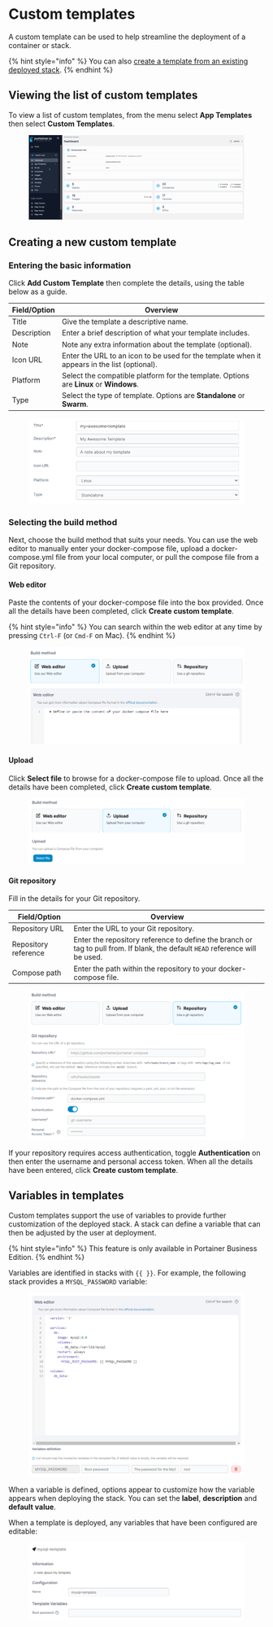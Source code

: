 # Custom templates

A custom template can be used to help streamline the deployment of a container or stack.

{% hint style="info" %}
You can also [create a template from an existing deployed stack](../stacks/template.md).
{% endhint %}

## Viewing the list of custom templates

To view a list of custom templates, from the menu select **App Templates** then select **Custom Templates**.

<figure><img src="../../../.gitbook/assets/2.15-custom-templates (1) (1) (1).gif" alt=""><figcaption></figcaption></figure>

## Creating a new custom template

### Entering the basic information

Click **Add Custom Template** then complete the details, using the table below as a guide.

| Field/Option | Overview                                                                                     |
| ------------ | -------------------------------------------------------------------------------------------- |
| Title        | Give the template a descriptive name.                                                        |
| Description  | Enter a brief description of what your template includes.                                    |
| Note         | Note any extra information about the template (optional).                                    |
| Icon URL     | Enter the URL to an icon to be used for the template when it appears in the list (optional). |
| Platform     | Select the compatible platform for the template. Options are **Linux** or **Windows**.       |
| Type         | Select the type of template. Options are **Standalone** or **Swarm**.                        |

<figure><img src="../../../.gitbook/assets/2.15-docker-templates-custom-1.png" alt=""><figcaption></figcaption></figure>

### Selecting the build method

Next, choose the build method that suits your needs. You can use the web editor to manually enter your docker-compose file, upload a docker-compose.yml file from your local computer, or pull the compose file from a Git repository.

#### Web editor

Paste the contents of your docker-compose file into the box provided. Once all the details have been completed, click **Create custom template**.

{% hint style="info" %}
You can search within the web editor at any time by pressing `Ctrl-F` (or `Cmd-F` on Mac).
{% endhint %}

<figure><img src="../../../.gitbook/assets/2.15-docker-templates-custom-webeditor.png" alt=""><figcaption></figcaption></figure>

#### Upload

Click **Select file** to browse for a docker-compose file to upload. Once all the details have been completed, click **Create custom template**.

<figure><img src="../../../.gitbook/assets/2.15-docker-templates-custom-upload.png" alt=""><figcaption></figcaption></figure>

#### Git repository

Fill in the details for your Git repository.

| Field/Option         | Overview                                                                                                                      |
| -------------------- | ----------------------------------------------------------------------------------------------------------------------------- |
| Repository URL       | Enter the URL to your Git repository.                                                                                         |
| Repository reference | Enter the repository reference to define the branch or tag to pull from. If blank, the default `HEAD` reference will be used. |
| Compose path         | Enter the path within the repository to your docker-compose file.                                                             |

<figure><img src="../../../.gitbook/assets/2.15-docker-templates-custom-repo.png" alt=""><figcaption></figcaption></figure>

If your repository requires access authentication, toggle **Authentication** on then enter the username and personal access token. When all the details have been entered, click **Create custom template**.

## Variables in templates

Custom templates support the use of variables to provide further customization of the deployed stack. A stack can define a variable that can then be adjusted by the user at deployment.

{% hint style="info" %}
This feature is only available in Portainer Business Edition.
{% endhint %}

Variables are identified in stacks with `{{ }}`. For example, the following stack provides a `MYSQL_PASSWORD` variable:

<figure><img src="../../../.gitbook/assets/2.15-docker-templates-custom-variables-set.png" alt=""><figcaption></figcaption></figure>

When a variable is defined, options appear to customize how the variable appears when deploying the stack. You can set the **label**, **description** and **default value**.

When a template is deployed, any variables that have been configured are editable:

<figure><img src="../../../.gitbook/assets/2.15-docker-templates-custom-variables-create.png" alt=""><figcaption></figcaption></figure>
